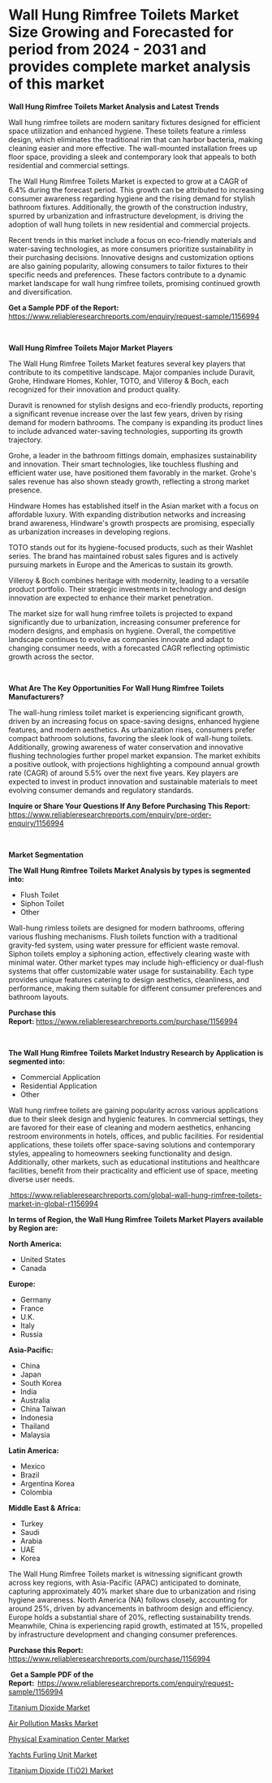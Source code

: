 <p><h1>Wall Hung Rimfree Toilets Market Size Growing and Forecasted for period from 2024 - 2031 and provides complete market analysis of this market</h1></p><p><strong>Wall Hung Rimfree Toilets Market Analysis and Latest Trends</strong></p>
<p><p>Wall hung rimfree toilets are modern sanitary fixtures designed for efficient space utilization and enhanced hygiene. These toilets feature a rimless design, which eliminates the traditional rim that can harbor bacteria, making cleaning easier and more effective. The wall-mounted installation frees up floor space, providing a sleek and contemporary look that appeals to both residential and commercial settings.</p><p>The Wall Hung Rimfree Toilets Market is expected to grow at a CAGR of 6.4% during the forecast period. This growth can be attributed to increasing consumer awareness regarding hygiene and the rising demand for stylish bathroom fixtures. Additionally, the growth of the construction industry, spurred by urbanization and infrastructure development, is driving the adoption of wall hung toilets in new residential and commercial projects.</p><p>Recent trends in this market include a focus on eco-friendly materials and water-saving technologies, as more consumers prioritize sustainability in their purchasing decisions. Innovative designs and customization options are also gaining popularity, allowing consumers to tailor fixtures to their specific needs and preferences. These factors contribute to a dynamic market landscape for wall hung rimfree toilets, promising continued growth and diversification.</p></p>
<p><strong>Get a Sample PDF of the Report:&nbsp;</strong> <a href="https://www.reliableresearchreports.com/enquiry/request-sample/1156994?utm_campaign=34&utm_medium=2&utm_source=Github&utm_content=ia&utm_term=02102024&utm_id=wall-hung-rimfree-toilets">https://www.reliableresearchreports.com/enquiry/request-sample/1156994</a></p>
<p>&nbsp;</p>
<p><strong>Wall Hung Rimfree Toilets Major Market Players</strong></p>
<p><p>The Wall Hung Rimfree Toilets Market features several key players that contribute to its competitive landscape. Major companies include Duravit, Grohe, Hindware Homes, Kohler, TOTO, and Villeroy & Boch, each recognized for their innovation and product quality.</p><p>Duravit is renowned for stylish designs and eco-friendly products, reporting a significant revenue increase over the last few years, driven by rising demand for modern bathrooms. The company is expanding its product lines to include advanced water-saving technologies, supporting its growth trajectory.</p><p>Grohe, a leader in the bathroom fittings domain, emphasizes sustainability and innovation. Their smart technologies, like touchless flushing and efficient water use, have positioned them favorably in the market. Grohe's sales revenue has also shown steady growth, reflecting a strong market presence.</p><p>Hindware Homes has established itself in the Asian market with a focus on affordable luxury. With expanding distribution networks and increasing brand awareness, Hindware's growth prospects are promising, especially as urbanization increases in developing regions.</p><p>TOTO stands out for its hygiene-focused products, such as their Washlet series. The brand has maintained robust sales figures and is actively pursuing markets in Europe and the Americas to sustain its growth.</p><p>Villeroy & Boch combines heritage with modernity, leading to a versatile product portfolio. Their strategic investments in technology and design innovation are expected to enhance their market penetration.</p><p>The market size for wall hung rimfree toilets is projected to expand significantly due to urbanization, increasing consumer preference for modern designs, and emphasis on hygiene. Overall, the competitive landscape continues to evolve as companies innovate and adapt to changing consumer needs, with a forecasted CAGR reflecting optimistic growth across the sector.</p></p>
<p>&nbsp;</p>
<p><strong>What Are The Key Opportunities For Wall Hung Rimfree Toilets Manufacturers?</strong></p>
<p><p>The wall-hung rimless toilet market is experiencing significant growth, driven by an increasing focus on space-saving designs, enhanced hygiene features, and modern aesthetics. As urbanization rises, consumers prefer compact bathroom solutions, favoring the sleek look of wall-hung toilets. Additionally, growing awareness of water conservation and innovative flushing technologies further propel market expansion. The market exhibits a positive outlook, with projections highlighting a compound annual growth rate (CAGR) of around 5.5% over the next five years. Key players are expected to invest in product innovation and sustainable materials to meet evolving consumer demands and regulatory standards.</p></p>
<p><strong>Inquire or Share Your Questions If Any Before Purchasing This Report:</strong> <a href="https://www.reliableresearchreports.com/enquiry/pre-order-enquiry/1156994?utm_campaign=34&utm_medium=2&utm_source=Github&utm_content=ia&utm_term=02102024&utm_id=wall-hung-rimfree-toilets">https://www.reliableresearchreports.com/enquiry/pre-order-enquiry/1156994</a></p>
<p>&nbsp;</p>
<p><strong>Market Segmentation</strong></p>
<p><strong>The Wall Hung Rimfree Toilets Market Analysis by types is segmented into:</strong></p>
<p><ul><li>Flush Toilet</li><li>Siphon Toilet</li><li>Other</li></ul></p>
<p><p>Wall-hung rimless toilets are designed for modern bathrooms, offering various flushing mechanisms. Flush toilets function with a traditional gravity-fed system, using water pressure for efficient waste removal. Siphon toilets employ a siphoning action, effectively clearing waste with minimal water. Other market types may include high-efficiency or dual-flush systems that offer customizable water usage for sustainability. Each type provides unique features catering to design aesthetics, cleanliness, and performance, making them suitable for different consumer preferences and bathroom layouts.</p></p>
<p><strong>Purchase this Report:&nbsp;</strong><a href="https://www.reliableresearchreports.com/purchase/1156994?utm_campaign=34&utm_medium=2&utm_source=Github&utm_content=ia&utm_term=02102024&utm_id=wall-hung-rimfree-toilets">https://www.reliableresearchreports.com/purchase/1156994</a></p>
<p>&nbsp;</p>
<p><strong>The Wall Hung Rimfree Toilets Market Industry Research by Application is segmented into:</strong></p>
<p><ul><li>Commercial Application</li><li>Residential Application</li><li>Other</li></ul></p>
<p><p>Wall hung rimfree toilets are gaining popularity across various applications due to their sleek design and hygienic features. In commercial settings, they are favored for their ease of cleaning and modern aesthetics, enhancing restroom environments in hotels, offices, and public facilities. For residential applications, these toilets offer space-saving solutions and contemporary styles, appealing to homeowners seeking functionality and design. Additionally, other markets, such as educational institutions and healthcare facilities, benefit from their practicality and efficient use of space, meeting diverse user needs.</p></p>
<p><a href="https://www.reliableresearchreports.com/global-wall-hung-rimfree-toilets-market-in-global-r1156994?utm_campaign=34&utm_medium=2&utm_source=Github&utm_content=ia&utm_term=02102024&utm_id=wall-hung-rimfree-toilets">&nbsp;https://www.reliableresearchreports.com/global-wall-hung-rimfree-toilets-market-in-global-r1156994</a></p>
<p><strong>In terms of Region, the Wall Hung Rimfree Toilets Market Players available by Region are:</strong></p>
<p>
    <p> <strong> North America: </strong>
        <ul>
            <li>United States</li>
            <li>Canada</li>
        </ul>
        </p> 
    <p> <strong> Europe: </strong>
        <ul>
            <li>Germany</li>
            <li>France</li>
            <li>U.K.</li>
            <li>Italy</li>
            <li>Russia</li>
        </ul>
        </p> 
    <p> <strong> Asia-Pacific: </strong>
        <ul>
            <li>China</li>
            <li>Japan</li>
            <li>South Korea</li>
            <li>India</li>
            <li>Australia</li>
            <li>China Taiwan</li>
            <li>Indonesia</li>
            <li>Thailand</li>
            <li>Malaysia</li>
        </ul>
        </p> 
    <p> <strong> Latin America: </strong>
        <ul>
            <li>Mexico</li>
            <li>Brazil</li>
            <li>Argentina Korea</li>
            <li>Colombia</li>
        </ul>
        </p> 
    <p> <strong> Middle East & Africa: </strong>
        <ul>
            <li>Turkey</li>
            <li>Saudi</li>
            <li>Arabia</li>
            <li>UAE</li>
            <li>Korea</li>
        </ul>
    </p>
    </p>
<p><p>The Wall Hung Rimfree Toilets market is witnessing significant growth across key regions, with Asia-Pacific (APAC) anticipated to dominate, capturing approximately 40% market share due to urbanization and rising hygiene awareness. North America (NA) follows closely, accounting for around 25%, driven by advancements in bathroom design and efficiency. Europe holds a substantial share of 20%, reflecting sustainability trends. Meanwhile, China is experiencing rapid growth, estimated at 15%, propelled by infrastructure development and changing consumer preferences.</p></p>
<p><strong>Purchase this Report: </strong><a href="https://www.reliableresearchreports.com/purchase/1156994?utm_campaign=34&utm_medium=2&utm_source=Github&utm_content=ia&utm_term=02102024&utm_id=wall-hung-rimfree-toilets">https://www.reliableresearchreports.com/purchase/1156994</a></p>
<p>&nbsp;<strong>Get a Sample PDF of the Report:&nbsp;&nbsp;</strong><a href="https://www.reliableresearchreports.com/enquiry/request-sample/1156994?utm_campaign=34&utm_medium=2&utm_source=Github&utm_content=ia&utm_term=02102024&utm_id=wall-hung-rimfree-toilets">https://www.reliableresearchreports.com/enquiry/request-sample/1156994</a></p>
<p><strong></strong></p>
<p><p><a href="https://www.linkedin.com/pulse/navigating-global-titanium-dioxide-market-landscape-trends-forecasts-sp6we?utm_campaign=34&utm_medium=2&utm_source=Github&utm_content=ia&utm_term=02102024&utm_id=wall-hung-rimfree-toilets">Titanium Dioxide Market</a></p><p><a href="https://github.com/AlisaRowe24/Market-Research-Report-List-1/blob/main/air-pollution-masks-market.md?utm_campaign=34&utm_medium=2&utm_source=Github&utm_content=ia&utm_term=02102024&utm_id=wall-hung-rimfree-toilets">Air Pollution Masks Market</a></p><p><a href="https://www.linkedin.com/pulse/physical-examination-center-market-size-share-growth-analysis-f7fsf?trackingId=48n2q9VLTLyq1Z%2FFDeLIJw%3D%3D&utm_campaign=34&utm_medium=2&utm_source=Github&utm_content=ia&utm_term=02102024&utm_id=wall-hung-rimfree-toilets">Physical Examination Center Market</a></p><p><a href="https://issuu.com/reportprime-2/docs/yachts-furling-unit-market-size-203_c09c39e9d292f1?utm_campaign=34&utm_medium=2&utm_source=Github&utm_content=ia&utm_term=02102024&utm_id=wall-hung-rimfree-toilets">Yachts Furling Unit Market</a></p><p><a href="https://github.com/HobertDavis43/Market-Research-Report-List-1/blob/main/titanium-dioxide-tio2-market.md?utm_campaign=34&utm_medium=2&utm_source=Github&utm_content=ia&utm_term=02102024&utm_id=wall-hung-rimfree-toilets">Titanium Dioxide (TiO2) Market</a></p></p>